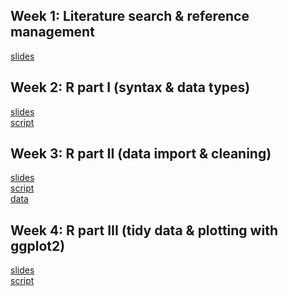 ## Week 1: Literature search & reference management
[slides](https://shelbybachman.github.io/RA-tutorial-2019/01-litsearch_and_references/)

## Week 2: R part I (syntax & data types)
[slides](https://shelbybachman.github.io/RA-tutorial-2019/02-R_part1/)
<br>
[script](https://raw.githubusercontent.com/shelbybachman/RA-tutorial-2019/master/02-R_part1/R_part1.R)

## Week 3: R part II (data import & cleaning)
[slides](https://shelbybachman.github.io/RA-tutorial-2019/03-R_part2/)
<br>
[script](https://raw.githubusercontent.com/shelbybachman/RA-tutorial-2019/master/03-R_part2/R_part2.R)
<br>
[data](https://github.com/shelbybachman/RA-tutorial-2019/raw/master/03-R_part2/data.zip)

## Week 4: R part III (tidy data & plotting with ggplot2)
[slides](https://shelbybachman.github.io/RA-tutorial-2019/04-R_part3/)
<br>
[script](https://raw.githubusercontent.com/shelbybachman/RA-tutorial-2019/master/04-R_part3/R_part3.R)
